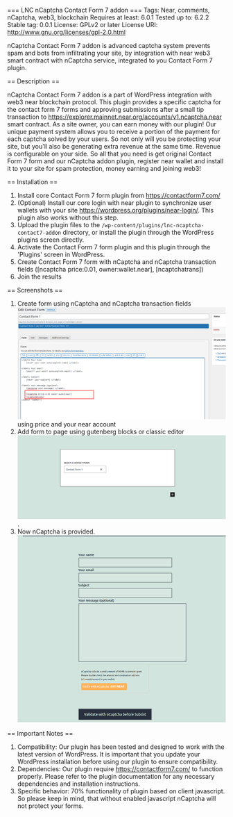 === LNC nCaptcha Contact Form 7 addon  ===
Tags: Near, comments, nCaptcha, web3, blockchain
Requires at least: 6.0.1
Tested up to: 6.2.2
Stable tag: 0.0.1
License: GPLv2 or later
License URI: http://www.gnu.org/licenses/gpl-2.0.html

nCaptcha Contact Form 7  addon is advanced captcha system prevents spam and bots from infiltrating your site,
by integration with near web3 smart contract with nCaptcha service, integrated to you Contact Form 7  plugin.

== Description ==

nCaptcha Contact Form 7 addon is a part of WordPress integration with web3 near blockchain protocol. This plugin provides a specific captcha for the contact form 7
forms and approving submissions after a small tip transaction to https://explorer.mainnet.near.org/accounts/v1.ncaptcha.near smart contract. As a site owner, you can earn money with our plugin! Our unique payment system allows you to receive a portion of the payment for each captcha solved by your users. So not only will you be protecting your site, but you'll also be generating extra revenue at the same time.
Revenue is configurable on your side. So all that you need is get original Contact Form 7 form and our nCaptcha addon plugin, register near wallet and install it to your site for spam protection, money earning and joining web3!

== Installation ==
1. Install core Contact Form 7 form plugin from https://contactform7.com/
2. (Optional) Install our core login with near plugin to synchronize user wallets with your site https://wordpress.org/plugins/near-login/. This plugin also works without this step.
2. Upload the plugin files to the `/wp-content/plugins/lnc-ncaptcha-contact7-addon` directory, or install the plugin through the WordPress plugins screen directly.
3. Activate the Contact Form 7 form plugin and this plugin through the 'Plugins' screen in WordPress.
4. Create Contact Form 7 form with nCaptcha and nCaptcha transaction fields ([ncaptcha price:0.01, owner:wallet.near], [ncaptchatrans])
5. Join the results

== Screenshots ==

1. Create form using nCaptcha and nCaptcha transaction fields ![screenshot1](/assets/screenshot-1.png?raw=true)
    using price and your near account
2. Add form to page using gutenberg blocks or classic editor ![screenshot1](/assets/screenshot-2.png?raw=true).
3. Now nCaptcha is provided. ![screenshot1](/assets/screenshot-3.png?raw=true)

== Important Notes ==

1. Compatibility: Our plugin has been tested and designed to work with the latest version of WordPress. It is important that you update your WordPress installation before using our plugin to ensure compatibility.
2. Dependencies: Our plugin require https://contactform7.com/ to function properly. Please refer to the plugin documentation for any necessary dependencies and installation instructions.
3. Specific behavior: 70% functionality of plugin based on client javascript. So please keep in mind, that without enabled javascript nCaptcha will not protect your forms.
